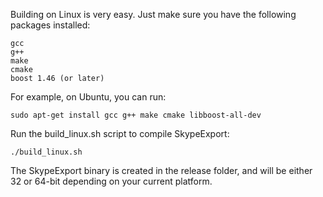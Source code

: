 Building on Linux is very easy. Just make sure you have the following packages installed:

    gcc
    g++
    make
    cmake
    boost 1.46 (or later)

For example, on Ubuntu, you can run:

    sudo apt-get install gcc g++ make cmake libboost-all-dev

Run the build_linux.sh script to compile SkypeExport:

    ./build_linux.sh

The SkypeExport binary is created in the release folder, and will be either 32 or 64-bit depending on your current platform.

